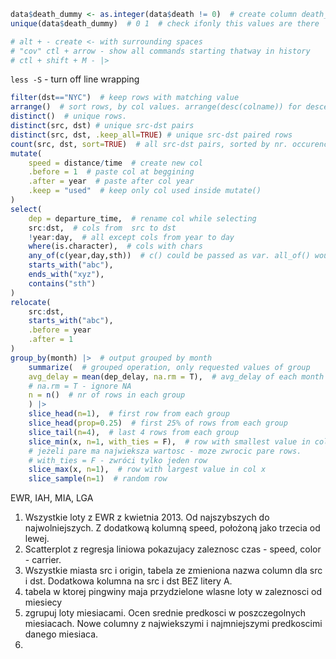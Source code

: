 ```R
data$death_dummy <- as.integer(data$death != 0)  # create column death_dummy (wierd). If in column death sth is not 0 - type 1. That way if there are different ways of saying "someone died" in data you can easly clean it up
unique(data$death_dummy)  # 0 1  # check ifonly this values are there

# alt + - create <- with surrounding spaces
# "cov" ctl + arrow - show all commands starting thatway in history 
# ctl + shift + M - |>
```



`less -S` - turn off line wrapping


```R
filter(dst=="NYC")  # keep rows with matching value
arrange()  # sort rows, by col values. arrange(desc(colname)) for descending
distinct()  # unique rows.
distinct(src, dst) # unique src-dst pairs
distinct(src, dst, .keep_all=TRUE) # unique src-dst paired rows
count(src, dst, sort=TRUE)  # all src-dst pairs, sorted by nr. occurence (descending)
mutate(
	speed = distance/time  # create new col
	.before = 1  # paste col at beggining
	.after = year  # paste after col year
	.keep = "used"  # keep only col used inside mutate()
)
select(
	dep = departure_time,  # rename col while selecting
    src:dst,  # cols from  src to dst
    !year:day,  # all except cols from year to day
    where(is.character),  # cols with chars
    any_of(c(year,day,sth))  # c() could be passed as var. all_of() would throw an error if anything was missing
    starts_with("abc"), 
    ends_with("xyz"),
    contains("sth")
)
relocate(
    src:dst,
    starts_with("abc"), 
	.before = year
	.after = 1
)
group_by(month) |>  # output grouped by month
	summarize(  # grouped operation, only requested values of group
	avg_delay = mean(dep_delay, na.rm = T),  # avg_delay of each month
	# na.rm = T - ignore NA
	n = n()  # nr of rows in each group
	) |>
	slice_head(n=1),  # first row from each group
	slice_head(prop=0.25)  # first 25% of rows from each group
	slice_tail(n=4),  # last 4 rows from each group
	slice_min(x, n=1, with_ties = F),  # row with smallest value in col x
	# jeżeli pare ma najwieksza wartosc - moze zwrocic pare rows.
	# with_ties = F - zwróci tylko jeden row
	slice_max(x, n=1),  # row with largest value in col x
	slice_sample(n=1)  # random row
```


EWR, IAH, MIA, LGA
1. Wszystkie loty z EWR z kwietnia 2013. Od najszybszych do najwolniejszych. Z dodatkową kolumną speed, położoną jako trzecia od lewej.
2. Scatterplot z regresja liniowa pokazujacy zaleznosc czas - speed, color - carrier.
3. Wszystkie miasta src i origin, tabela ze zmieniona nazwa column dla src i dst. Dodatkowa kolumna na src i dst BEZ litery A. 
4. tabela w ktorej pingwiny maja przydzielone wlasne loty w zaleznosci od miesiecy
5. zgrupuj loty miesiacami. Ocen srednie predkosci w poszczegolnych miesiacach. Nowe columny z najwiekszymi i najmniejszymi predkoscimi danego miesiaca.
6. 